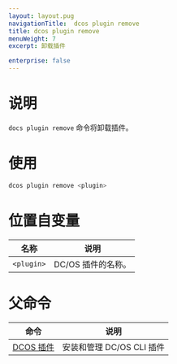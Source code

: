 ```yaml
---
layout: layout.pug
navigationTitle:  dcos plugin remove
title: dcos plugin remove
menuWeight: 7
excerpt: 卸载插件

enterprise: false
---
```


# 说明

`docs plugin remove` 命令将卸载插件。

# 使用

```bash
dcos plugin remove <plugin>
```

# 位置自变量

| 名称 | 说明 |
|---------|-------------|
| `<plugin>` | DC/OS 插件的名称。 |

# 父命令

| 命令 | 说明 |
|---------|-------------|
| [DCOS 插件](/cn/1.12/cli/command-reference/dcos-plugin/) | 安装和管理 DC/OS CLI 插件 |
